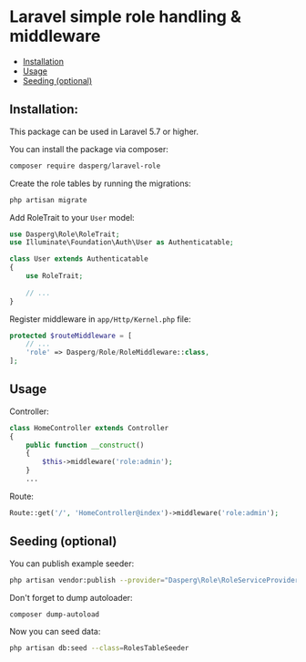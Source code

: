 # Laravel simple role handling & middleware

* [Installation](#installation) 
* [Usage](#usage)
* [Seeding (optional)](#seeding-(optional)) 

## Installation:
This package can be used in Laravel 5.7 or higher.

You can install the package via composer:
```bash
composer require dasperg/laravel-role
```

Create the role tables by running the migrations:
```bash
php artisan migrate
```

Add RoleTrait to your `User` model:
```php
use Dasperg\Role\RoleTrait;
use Illuminate\Foundation\Auth\User as Authenticatable;

class User extends Authenticatable
{
    use RoleTrait;
    
    // ...
}
```

Register middleware in `app/Http/Kernel.php` file:
```php
protected $routeMiddleware = [
    // ...
    'role' => Dasperg/Role/RoleMiddleware::class,
];
```


## Usage
Controller:
```php
class HomeController extends Controller
{
    public function __construct()
    {
        $this->middleware('role:admin');
    }
    ...
```
Route:
```php
Route::get('/', 'HomeController@index')->middleware('role:admin');
```

## Seeding (optional)
You can publish example seeder:
```bash
php artisan vendor:publish --provider="Dasperg\Role\RoleServiceProvider" --tag="seeds"
```

Don't forget to dump autoloader:
```bash
composer dump-autoload
```

Now you can seed data:
```bash
php artisan db:seed --class=RolesTableSeeder
```